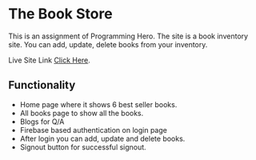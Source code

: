 # The Book Store

This is an assignment of Programming Hero. The site is a book inventory site. You can add, update, delete books from your inventory.

Live Site Link [Click Here](https://assignment-11-4cc8b.web.app/).

## Functionality

- Home page where it shows 6 best seller books.
- All books page to show all the books.
- Blogs for Q/A
- Firebase based authentication on login page
- After login you can add, update and delete books.
- Signout button for successful signout.
